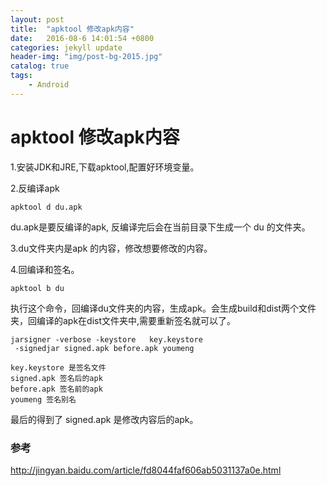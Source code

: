 ```yaml
---
layout: post
title:  "apktool 修改apk内容"
date:   2016-08-6 14:01:54 +0800
categories: jekyll update
header-img: "img/post-bg-2015.jpg"
catalog: true
tags:
    - Android
---
```


# apktool 修改apk内容

1.安装JDK和JRE,下载apktool,配置好环境变量。

2.反编译apk

```
apktool d du.apk
```
du.apk是要反编译的apk, 反编译完后会在当前目录下生成一个 du 的文件夹。

3.du文件夹内是apk 的内容，修改想要修改的内容。


4.回编译和签名。

```
apktool b du
```
执行这个命令，回编译du文件夹的内容，生成apk。会生成build和dist两个文件夹，回编译的apk在dist文件夹中,需要重新签名就可以了。

```
jarsigner -verbose -keystore   key.keystore
 -signedjar signed.apk before.apk youmeng
```
    key.keystore 是签名文件
    signed.apk 签名后的apk
    before.apk 签名前的apk
    youmeng 签名别名
最后的得到了 signed.apk 是修改内容后的apk。

### 参考
http://jingyan.baidu.com/article/fd8044faf606ab5031137a0e.html
